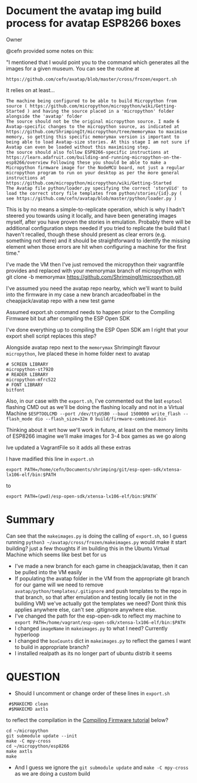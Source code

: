 # Document the avatap img build process for avatap ESP8266 boxes


Owner

@cefn provided some notes on this:

"I mentioned that I would point you to the command which generates all the images for a given museum. You can see the routine at

`https://github.com/cefn/avatap/blob/master/cross/frozen/export.sh`

It relies on at least...

    The machine being configured to be able to build Micropython from source ( https://github.com/micropython/micropython/wiki/Getting-Started ) and having the source placed in a 'micropython' folder alongside the 'avatap' folder
    The source should not be the original micropython source. I made 6 Avatap-specific changes to the micropython source, as indicated at https://github.com/ShrimpingIt/micropython/tree/memorymax to maximise memory, so getting this specific memorymax version is important to being able to load Avatap-size stories. At this stage I am not sure if Avatap can even be loaded without this maximising step.
    the source should also follow ESP8266-specific instructions at https://learn.adafruit.com/building-and-running-micropython-on-the-esp8266/overview Following these you should be able to make a Micropython firmware image for the NodeMCU board, not just a regular micropython program to run on your desktop as per the more general instructions at https://github.com/micropython/micropython/wiki/Getting-Started
    The Avatap file python/loader.py specifying the correct 'storyUid' to load the correct story file templates from python/stories/{id}.py ( see https://github.com/cefn/avatap/blob/master/python/loader.py )

This is by no means a simple-to-replicate operation, which is why I hadn't steered you towards using it locally, and have been generating images myself, after you have proven the stories in emulation. Probably there will be additional configuration steps needed if you tried to replicate the build that I haven't recalled, though these should present as clear errors (e.g. something not there) and it should be straightforward to identify the missing element when those errors are hit when configuring a machine for the first time."


I've made the VM then I've just removed the micropython their vagrantfile provides and replaced with your memorymax branch of micropython with git clone -b memorymax https://github.com/ShrimpingIt/micropython.git

I've assumed you need the avatap repo nearby, which we'll want to build into the firmware in my case a new branch arcadeofbabel in the cheapjack/avatap repo with a new test game


Assumed export.sh command needs to happen prior to the Compiling Firmware bit but after compiling the ESP Open SDK

I've done everything up to compiling the ESP Open SDK am I right that your export shell script replaces this step?

Alongside avatap repo next to the `memorymax` ShrimpingIt flavour `micropython`, Ive placed these in home folder next to avatap 

```
# SCREEN LIBRARY
micropython-st7920
# READER LIBRARY
micropython-mfrc522
# FONT LIBRARY
bitfont
```

Also, in our case with the `export.sh`, I've commented out the last `esptool` flashing CMD out as we'll be doing the flashing locally and not in a Virtual Machine `$ESPTOOLCMD --port /dev/ttyUSB0 --baud 1500000 write_flash --flash_mode dio --flash_size=32m 0 build/firmware-combined.bin`

Thinking about it wrt how we'll work in future, at least on the memory limits of ESP8266 imagine we'll make images for 3-4 box games as we go along

Ive updated a VagrantFile so it adds all these extras

I have madified this line in `export.sh` 
```
export PATH=/home/cefn/Documents/shrimping/git/esp-open-sdk/xtensa-lx106-elf/bin:$PATH
```
to 
```
export PATH=(pwd)/esp-open-sdk/xtensa-lx106-elf/bin:$PATH`
```
# Summary

Can see that the `makeimages.py` is doing the calling of `export.sh`, so I guess running `python3 ~/avatap/cross/frozen/makeimages.py` would make it start building? just a few thoughts if im building this in the Ubuntu Virtual Machine which seems like best bet for us

 * I've made a new branch for each game in cheapjack/avatap, then it can be pulled into the VM easily
 * If populating the avatap folder in the VM from the appropriate git branch for our game will we need to remove `avatap/python/templates/.gitignore` and push templates to the repo in that branch, so that after emulation and testing locally (ie not in the building VM) we've actually got the templates we need? Dont think this applies anywhere else, can't see .gitignore anywhere else.
 * I've changed the path for the esp-open-sdk to reflect my machine to `export PATH=/home/vagrant/esp-open-sdk/xtensa-lx106-elf/bin:$PATH`
 * I changed `imageName` in `makeimages.py` to what I need? Currently hyperloop
 * I changed the `boxCounts` dict in `makeimages.py` to reflect the games I want to build in appropriate branch?
 * I installed realpath as its no longer part of ubuntu distrib it seems

# QUESTION
 * Should I uncomment or change order of these lines in `export.sh`
```
 #$MAKECMD clean
 #$MAKECMD axtls
```
to reflect the compilation in the [Compiling Firmware tutorial](https://learn.adafruit.com/building-and-running-micropython-on-the-esp8266/build-firmware#compile-micropython-firmware) below?

```
cd ~/micropython
git submodule update --init
make -C mpy-cross
cd ~/micropython/esp8266
make axtls
make
```
 * And I guess we ignore the `git submodule update` and `make -C mpy-cross` as we are doing a custom build



